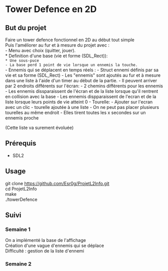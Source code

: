 # Tower Defence en 2D

## But du projet 
Faire un tower defence fonctionnel en 2D au début tout simple  
Puis l'améliorer au fur et à mesure du projet avec :  
	- Menu avec choix (quitter, jouer).  
	* Definition d'une base (vie et forme (SDL_Rect)):  
		`* Une sous-puce`  
		`- La base perd 1 point de vie lorsque un ennemis la touche.`  
	- Ennemis qui se déplacent en temps réels :
		- Struct ennemi définis par sa vie et sa forme (SDL_Rect)
		- Les "ennemis" sont ajoutés au fur et à mesure dans une liste à l'aide d'un timer au début de la partie.
		- Il peuvent arriver par 2 endroits différents sur l'écran:
			- 2 chemins différents pour les ennemis
		- Les ennemis dissparaissent de l'écran et de la liste lorsque qu'il rentrent en collision avec la base
		- Les ennemis dispparaissent de l'ecran et de la liste lorsque leurs points de vie atteint 0
	- Tourelle:
		- Ajouter sur l'ecran avec un clic
		- tourelle ajoutée à une liste
		- On ne peut pas placer plusieurs tourelles au même endroit
		- Elles tirent toutes les x secondes sur un ennemis proche
		
(Cette liste va surement évoluée)


## Prérequis 
- SDL2  

## Usage

git clone https://github.com/Esr0g/ProjetL2Info.git  
cd ProjetL2Info  
make   
./towerDefence  

## Suivi


### Semaine 1

On a implémenté la base de l'affichage  
Création d'une vague d'ennemis qui se déplace  
Difficulté  : gestion de la liste d'ennemi    

### Semaine 2
	
	
	
